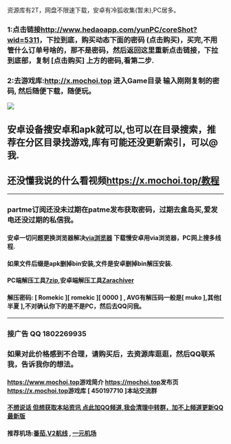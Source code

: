 资源库有2T，网盘不限速下载，安卓有冷狐收集(暂未),PC居多。
### 1:点击链接<http://www.hedaoapp.com/yunPC/coreShot?wid=5311>，下拉到底，购买动态下面的密码 (点击购买)，买完,不用管什么订单号啥的，那不是密码，然后返回这里重新点击链接，下拉到底部，复制 [点击购买] 上方的密码,看第二步.
### 2:去游戏库:<http://x.mochoi.top>  进入Game目录 输入刚刚复制的密码, 然后随便下载，随便玩。
![](https://i.imgtg.com/2023/06/15/OB9Z2L.jpg)
## 安卓设备搜安卓和apk就可以,也可以在目录搜索，推荐在分区目录找游戏,库有可能还没更新索引，可以@我.
## 还没懂我说的什么看视频<https://x.mochoi.top/教程>
***
### partme订阅还没未过期在patme发布获取密码，过期去盒岛买,爱发电还没过期的私信我。
#### 安卓一切问题更换浏览器解决[via浏览器](https://viayoo.com/zh-cn) 下载慢安卓用via浏览器，PC网上搜多线程.
#### 如果文件后缀是apk删掉bin安装,文件是安卓删掉bin解压安装.
#### PC端解压工具[7zip](https://experiments-alicdn.sparanoid.net/7z/7z2201-x64.exe),安卓端解压工具[Zarachiver](https://x.mochoi.top/教程/安装包)
#### 解压密码: [ Romekic ][ romekic ][ 0000 ] , AVG有解压码一般是[ muko ],其他[ 半夏 ],不对确认你下的是不是PC，然后去QQ问我。
***
### 接广告 QQ 1802269935
### 如果对此价格感到不合理，请购买后，去资源库逛逛，然后QQ联系我，告诉我你的想法。
#### <https://www.mochoi.top>游戏简介 <https://mochoi.top>发布页 <https://x.mochoi.top>游戏库 [ 450197710 ]本站交流群 
#### [不想说话 但想获取本站资讯 点此加QQ频道,我会清理中转群，加不上频道更新QQ最新版](https://pd.qq.com/s/84ljkq53i)
#### 推荐机场:[番茄.V2航线](https://fanqiev2.work/auth/register?code=pFLT)  ,  [一元机场](https://xn--4gq62f52gdss.com/#/register?code=KZXciMqn)
